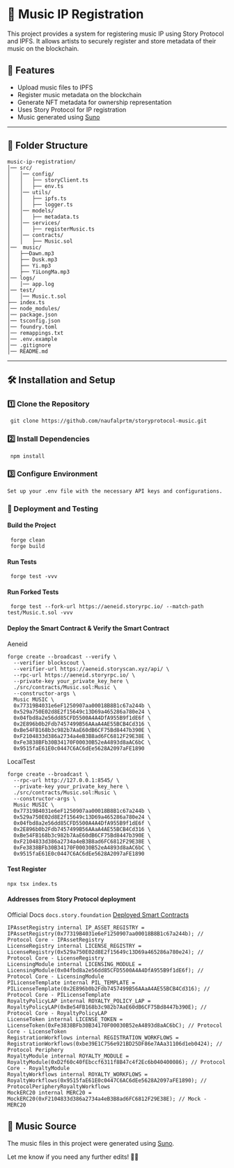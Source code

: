 # 🎵 Music IP Registration

This project provides a system for registering music IP using Story Protocol and IPFS. It allows artists to securely register and store metadata of their music on the blockchain.

## 🚀 Features
- Upload music files to IPFS
- Register music metadata on the blockchain
- Generate NFT metadata for ownership representation
- Uses Story Protocol for IP registration
- Music generated using [Suno](https://suno.com)

---

## 📁 Folder Structure
```
music-ip-registration/
│── src/
│   │── config/
│   │   ├── storyClient.ts
│   │   ├── env.ts
│   │── utils/
│   │   ├── ipfs.ts
│   │   ├── logger.ts
│   │── models/
│   │   ├── metadata.ts
│   │── services/
│   │   ├── registerMusic.ts
│   │── contracts/                   
│   │   ├── Music.sol     
│──  music/
│   ├──Dawn.mp3
│   ├── Dusk.mp3    
│   ├── Yi.mp3
│   ├── YiLongMa.mp3             
│── logs/
│   │── app.log
│── test/                            
│   │── Music.t.sol    
├── index.ts                              
│── node_modules/
│── package.json
│── tsconfig.json
│── foundry.toml                        
│── remappings.txt                      
│── .env.example
│── .gitignore
│── README.md
```
---

## 🛠 Installation and Setup

### 1️⃣ Clone the Repository
```
 git clone https://github.com/naufalprtm/storyprotocol-music.git
```
### 2️⃣ Install Dependencies
```
 npm install
```
### 3️⃣ Configure Environment
```
Set up your .env file with the necessary API keys and configurations.
```
### 🚀 Deployment and Testing

#### Build the Project
```
 forge clean
 forge build
```
#### Run Tests
```
 forge test -vvv
```
#### Run Forked Tests
```
 forge test --fork-url https://aeneid.storyrpc.io/ --match-path test/Music.t.sol -vvv
```
#### Deploy the Smart Contract & Verify the Smart Contract
Aeneid
```
forge create --broadcast --verify \
  --verifier blockscout \
  --verifier-url https://aeneid.storyscan.xyz/api/ \
  --rpc-url https://aeneid.storyrpc.io/ \
  --private-key your_private_key_here \
  ./src/contracts/Music.sol:Music \
  --constructor-args \
  Music MUSIC \
  0x77319B4031e6eF1250907aa00018B8B1c67a244b \
  0x529a750E02d8E2f15649c13D69a465286a780e24 \
  0x04fbd8a2e56dd85CFD5500A4A4DfA955B9f1dE6f \
  0x2E896b0b2Fdb7457499B56AAaA4AE55BCB4Cd316 \
  0xBe54FB168b3c982b7AaE60dB6CF75Bd8447b390E \
  0xF2104833d386a2734a4eB3B8ad6FC6812F29E38E \
  0xFe3838BFb30B34170F00030B52eA4893d8aAC6bC \
  0x9515faE61E0c0447C6AC6dEe5628A2097aFE1890 
```

LocalTest
```
forge create --broadcast \
  --rpc-url http://127.0.0.1:8545/ \
  --private-key your_private_key_here \
  ./src/contracts/Music.sol:Music \
  --constructor-args \
  Music MUSIC \
  0x77319B4031e6eF1250907aa00018B8B1c67a244b \
  0x529a750E02d8E2f15649c13D69a465286a780e24 \
  0x04fbd8a2e56dd85CFD5500A4A4DfA955B9f1dE6f \
  0x2E896b0b2Fdb7457499B56AAaA4AE55BCB4Cd316 \
  0xBe54FB168b3c982b7AaE60dB6CF75Bd8447b390E \
  0xF2104833d386a2734a4eB3B8ad6FC6812F29E38E \
  0xFe3838BFb30B34170F00030B52eA4893d8aAC6bC \
  0x9515faE61E0c0447C6AC6dEe5628A2097aFE1890 
```
#### Test Register
```
npx tsx index.ts
```

#### Addresses from Story Protocol deployment
Official Docs `docs.story.foundation` [Deployed Smart Contracts](https://docs.story.foundation/docs/deployed-smart-contracts)

```
IPAssetRegistry internal IP_ASSET_REGISTRY = IPAssetRegistry(0x77319B4031e6eF1250907aa00018B8B1c67a244b); // Protocol Core - IPAssetRegistry
LicenseRegistry internal LICENSE_REGISTRY = LicenseRegistry(0x529a750E02d8E2f15649c13D69a465286a780e24); // Protocol Core - LicenseRegistry
LicensingModule internal LICENSING_MODULE = LicensingModule(0x04fbd8a2e56dd85CFD5500A4A4DfA955B9f1dE6f); // Protocol Core - LicensingModule
PILicenseTemplate internal PIL_TEMPLATE = PILicenseTemplate(0x2E896b0b2Fdb7457499B56AAaA4AE55BCB4Cd316); // Protocol Core - PILicenseTemplate
RoyaltyPolicyLAP internal ROYALTY_POLICY_LAP = RoyaltyPolicyLAP(0xBe54FB168b3c982b7AaE60dB6CF75Bd8447b390E); // Protocol Core - RoyaltyPolicyLAP
LicenseToken internal LICENSE_TOKEN = LicenseToken(0xFe3838BFb30B34170F00030B52eA4893d8aAC6bC); // Protocol Core - LicenseToken
RegistrationWorkflows internal REGISTRATION_WORKFLOWS = RegistrationWorkflows(0xbe39E1C756e921BD25DF86e7AAa31106d1eb0424); // Protocol Periphery 
RoyaltyModule internal ROYALTY_MODULE = RoyaltyModule(0xD2f60c40fEbccf6311f8B47c4f2Ec6b040400086); // Protocol Core - RoyaltyModule
RoyaltyWorkflows internal ROYALTY_WORKFLOWS = RoyaltyWorkflows(0x9515faE61E0c0447C6AC6dEe5628A2097aFE1890); // ProtocolPeripheryRoyaltyWorkflows
MockERC20 internal MERC20 = MockERC20(0xF2104833d386a2734a4eB3B8ad6FC6812F29E38E); // Mock - MERC20
```
## 🎼 Music Source  
The music files in this project were generated using [Suno](https://suno.com).  

Let me know if you need any further edits! 🚀🎶